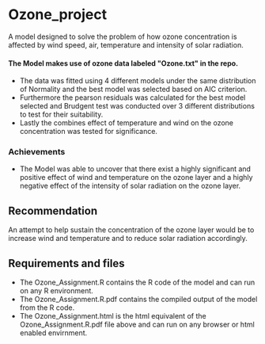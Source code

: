 # Ozone_project
A model designed to solve the problem of how ozone concentration is affected by wind speed, air, temperature and intensity of solar radiation.
#### The Model makes use of ozone data labeled "Ozone.txt" in the repo.
* The data was fitted using 4 different models under the same distribution of Normality and the best model was selected based on AIC criterion.
* Furthermore the pearson residuals was calculated for the best model selected and Brudgent test was conducted over 3 different distributions to test for their suitability.
* Lastly the combines effect of temperature and wind on the ozone concentration was tested for significance.

### Achievements
*  The Model was able to uncover that there exist a highly significant and positive effect of wind and temperature on the ozone layer and a highly negative effect of the intensity of solar radiation on the ozone layer.
## Recommendation
An attempt to help sustain the concentration of the ozone layer would be to increase wind and temperature and to reduce solar radiation accordingly.
## Requirements and files
* The Ozone_Assignment.R contains the R code of the model and can run on any R environment.
* The Ozone_Assignment.R.pdf contains the compiled output of the model from the R code.
* The Ozone_Assignment.html is the html equivalent of the Ozone_Assignment.R.pdf file above and can run on any browser or html enabled envirnment. 
